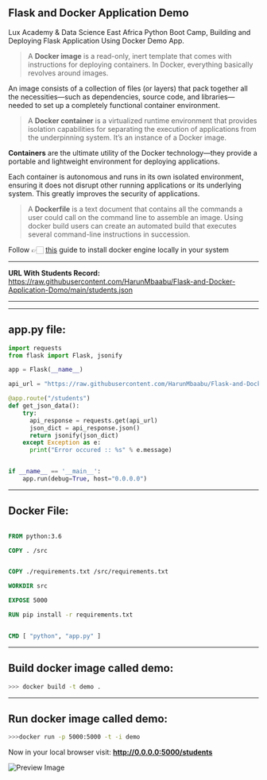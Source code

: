 ## **Flask and Docker Application Demo**

Lux Academy &amp; Data Science East Africa Python Boot Camp, Building and Deploying  Flask Application Using Docker Demo App.

> A **Docker image** is a read-only, inert template that comes with instructions for deploying containers. In Docker, everything basically revolves around images.

An image consists of a collection of files (or layers) that pack together all the necessities—such as dependencies, source code, and libraries—needed to set up a completely functional container environment.

> A **Docker container** is a virtualized runtime environment that provides isolation capabilities for separating the execution of applications from the underpinning system. It’s an instance of a Docker image.

**Containers** are the ultimate utility of the Docker technology—they provide a portable and lightweight environment for deploying applications.

Each container is autonomous and runs in its own isolated environment, ensuring it does not disrupt other running applications or its underlying system. This greatly improves the security of applications.


> A **Dockerfile** is a text document that contains all the commands a user could call on the command line to assemble an image. Using docker build users can create an automated build that executes several command-line instructions in succession.

Follow 👉🏻 [this](https://docs.docker.com/engine/install/) guide to install docker engine locally in your system

---

**URL With Students  Record:** https://raw.githubusercontent.com/HarunMbaabu/Flask-and-Docker-Application-Domo/main/students.json  

---

--- 
**app.py file:**
---
```python 
import requests
from flask import Flask, jsonify

app = Flask(__name__)

api_url = "https://raw.githubusercontent.com/HarunMbaabu/Flask-and-Docker-Application-Domo/main/students.json"

@app.route("/students")
def get_json_data():
    try:
      api_response = requests.get(api_url)
      json_dict = api_response.json()
      return jsonify(json_dict)
    except Exception as e:
      print("Error occured :: %s" % e.message) 


if __name__ == '__main__':
    app.run(debug=True, host="0.0.0.0")    

```

---
Docker File:
---

```dockerfile

FROM python:3.6

COPY . /src


COPY ./requirements.txt /src/requirements.txt

WORKDIR src

EXPOSE 5000

RUN pip install -r requirements.txt


CMD [ "python", "app.py" ]
```

---
**Build docker image called demo:** 
---

```bash
>>> docker build -t demo .  
```

---
**Run docker image called demo:** 
---

```bash
>>>docker run -p 5000:5000 -t -i demo  
```

Now in your local browser visit:   **http://0.0.0.0:5000/students** 


![Preview Image](https://github.com/HarunMbaabu/Flask-and-Docker-Application-Domo/blob/main/src/Screenshot%202021-08-17%20at%2012.40.34.png?raw=true)


